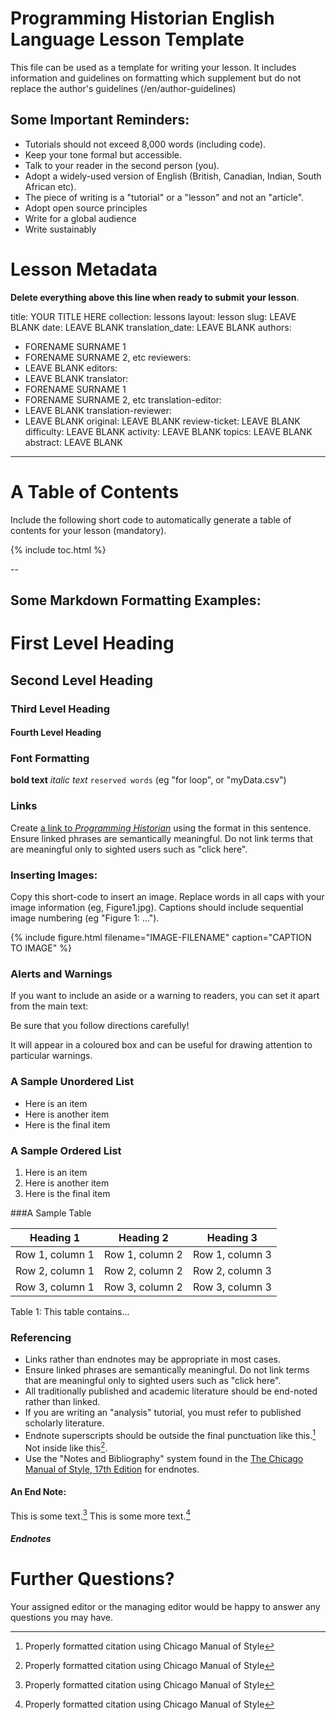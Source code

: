 # Programming Historian English Language Lesson Template

This file can be used as a template for writing your lesson. It includes information and guidelines on formatting which supplement but do not replace the author's guidelines (/en/author-guidelines)

## Some Important Reminders:

*	Tutorials should not exceed 8,000 words (including code).
*	Keep your tone formal but accessible.
*	Talk to your reader in the second person (you).
*	Adopt a widely-used version of English (British, Canadian, Indian, South African etc).
*	The piece of writing is a "tutorial" or a "lesson" and not an "article".
*  Adopt open source principles
*  Write for a global audience
*  Write sustainably

# Lesson Metadata

**Delete everything above this line when ready to submit your lesson**.

title: YOUR TITLE HERE
collection: lessons
layout: lesson
slug: LEAVE BLANK
date: LEAVE BLANK
translation_date: LEAVE BLANK
authors:
- FORENAME SURNAME 1
- FORENAME SURNAME 2, etc
reviewers:
- LEAVE BLANK
editors:
- LEAVE BLANK
translator:
- FORENAME SURNAME 1
- FORENAME SURNAME 2, etc
translation-editor:
- LEAVE BLANK
translation-reviewer:
- LEAVE BLANK
original: LEAVE BLANK
review-ticket: LEAVE BLANK
difficulty: LEAVE BLANK
activity: LEAVE BLANK
topics: LEAVE BLANK
abstract: LEAVE BLANK
---

# A Table of Contents

Include the following short code to automatically generate a table of contents for your lesson (mandatory).

{% include toc.html %}

--

## Some Markdown Formatting Examples:

# First Level Heading
## Second Level Heading
### Third Level Heading
#### Fourth Level Heading


### Font Formatting
**bold text**
*italic text*
`reserved words` (eg "for loop", or "myData.csv")

### Links

Create [a link to *Programming Historian*](/) using the format in this sentence. Ensure linked phrases are semantically meaningful. Do not link terms that are meaningful only to sighted users such as "click here".

### Inserting Images:

Copy this short-code to insert an image. Replace words in all caps with your image information (eg, Figure1.jpg). Captions should include sequential image numbering (eg "Figure 1: ..."). 

{% include figure.html filename="IMAGE-FILENAME" caption="CAPTION TO IMAGE" %}

### Alerts and Warnings

If you want to include an aside or a warning to readers, you can set it apart from the main text:

<div class="alert alert-warning">
 Be sure that you follow directions carefully!
</div>

It will appear in a coloured box and can be useful for drawing attention to particular warnings.

### A Sample Unordered List

* Here is an item
* Here is another item
* Here is the final item

### A Sample Ordered List

1. Here is an item
2. Here is another item
3. Here is the final item

###A Sample Table

| Heading 1 | Heading 2 | Heading 3 |
| --------- | --------- | --------- |
| Row 1, column 1 | Row 1, column 2 | Row 1, column 3|
| Row 2, column 1 | Row 2, column 2 | Row 2, column 3|
| Row 3, column 1 | Row 3, column 2 | Row 3, column 3|
Table 1: This table contains...

### Referencing

*	Links rather than endnotes may be appropriate in most cases.
*	Ensure linked phrases are semantically meaningful. Do not link terms that are meaningful only to sighted users such as "click here".
*	All traditionally published and academic literature should be end-noted rather than linked.
*	If you are writing an "analysis" tutorial, you must refer to published scholarly literature.
*	Endnote superscripts should be outside the final punctuation like this.[^1] Not inside like this[^1].
*	Use the "Notes and Bibliography" system found in the [The Chicago Manual of Style, 17th Edition](https://www.chicagomanualofstyle.org/tools_citationguide/citation-guide-1.html) for endnotes.

#### An End Note:

This is some text.[^1]
This is some more text.[^2]

##### Endnotes
[^1]: Properly formatted citation using Chicago Manual of Style
[^2]: Properly formatted citation using Chicago Manual of Style


# Further Questions?

Your assigned editor or the managing editor would be happy to answer any questions you may have.
